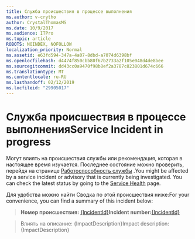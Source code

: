 ```yaml
---
title: Служба происшествия в процессе выполнения
ms.author: v-crytho
author: CrystalThomasMS
ms.date: 10/9/2017
ms.audience: ITPro
ms.topic: article
ROBOTS: NOINDEX, NOFOLLOW
localization_priority: Normal
ms.assetid: e63fd594-347a-4a07-8dbd-a7074d6398bf
ms.openlocfilehash: d4474f850cbb80f67b2733a2f105e048d4de8bee
ms.sourcegitcommit: dd43cc0a9470f98b8ef2a3787c823801d674c666
ms.translationtype: MT
ms.contentlocale: ru-RU
ms.lasthandoff: 02/12/2019
ms.locfileid: "29905017"
---
```

# <a name="service-incident-in-progress"></a><span data-ttu-id="d7a6d-102">Служба происшествия в процессе выполнения</span><span class="sxs-lookup"><span data-stu-id="d7a6d-102">Service Incident in progress</span></span>

<span data-ttu-id="d7a6d-p101">Могут влиять на происшествия службы или рекомендация, которая в настоящее время изучается. Последнее состояние можно проверить, перейдя на странице [Работоспособность службы](https://admin.microsoft.com/adminportal/home#/servicehealth) .</span><span class="sxs-lookup"><span data-stu-id="d7a6d-p101">You might be affected by a service incident or advisory that is currently being investigated. You can check the latest status by going to the [Service Health](https://admin.microsoft.com/adminportal/home#/servicehealth) page.</span></span> 
  
<span data-ttu-id="d7a6d-105">Для удобства можно найти Сводка по этой происшествия ниже:</span><span class="sxs-lookup"><span data-stu-id="d7a6d-105">For your convenience, you can find a summary of this incident below:</span></span>
  
> <span data-ttu-id="d7a6d-106">**Номер происшествия:** [{IncidentId}](https://admin.microsoft.com/adminportal/home#/servicehealth)</span><span class="sxs-lookup"><span data-stu-id="d7a6d-106">**Incident number:**[{IncidentId}](https://admin.microsoft.com/adminportal/home#/servicehealth)</span></span>
    
> <span data-ttu-id="d7a6d-107">Влиять на описание: {ImpactDescription}</span><span class="sxs-lookup"><span data-stu-id="d7a6d-107">Impact description: {ImpactDescription}</span></span>
    

